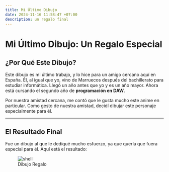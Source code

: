 ```yaml
---
title: Mi Último Dibujo
date: 2024-11-16 11:58:47 +07:00
description: un regalo final
---
```


# **Mi Último Dibujo: Un Regalo Especial**

## **¿Por Qué Este Dibujo?**

Este dibujo es mi último trabajo, y lo hice para un amigo cercano aquí en España. Él, al igual que yo, vino de Marruecos después del bachillerato para estudiar informática. Llegó un año antes que yo y es un año mayor. Ahora está cursando el segundo año de **programación en DAW**.  

Por nuestra amistad cercana, me contó que le gusta mucho este anime en particular. Como gesto de nuestra amistad, decidí dibujar este personaje especialmente para él.

---

## **El Resultado Final**

Fue un dibujo al que le dediqué mucho esfuerzo, ya que quería que fuera especial para él. Aquí está el resultado:

<figure>
<img src="/5/1.jpg" alt="shell">
<figcaption>Dibujo Regalo</figcaption>
</figure>
